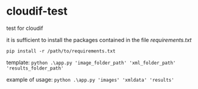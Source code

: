 # cloudif-test
test for cloudif

it is sufficient to install the packages contained in the file <i>requirements.txt</i>

  `pip install -r /path/to/requirements.txt` 

template:
  `python .\app.py 'image_folder_path' 'xml_folder_path' 'results_folder_path'`
  
example of usage:
  `python .\app.py 'images' 'xmldata' 'results'`
